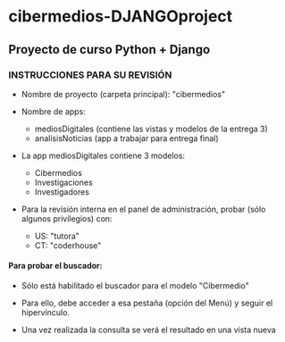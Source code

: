 # cibermedios-DJANGOproject

## Proyecto de curso Python + Django

### INSTRUCCIONES PARA SU REVISIÓN

- Nombre de proyecto (carpeta principal): "cibermedios"

- Nombre de apps:

  - mediosDigitales (contiene las vistas y modelos de la entrega 3)
  - analisisNoticias (app a trabajar para entrega final)

- La app mediosDigitales contiene 3 modelos:

  - Cibermedios
  - Investigaciones
  - Investigadores

- Para la revisión interna en el panel de administración, probar (sólo algunos privilegios) con:

  - US: "tutora"
  - CT: "coderhouse"

#### Para probar el buscador:

- Sólo está habilitado el buscador para el modelo "Cibermedio"

- Para ello, debe acceder a esa pestaña (opción del Menú) y seguir el hipervínculo.

- Una vez realizada la consulta se verá el resultado en una vista nueva
